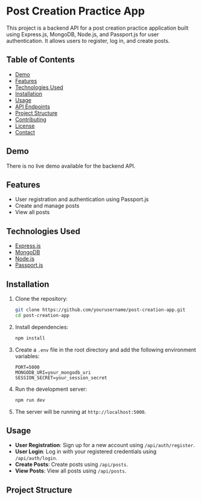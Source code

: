 # Post Creation Practice App

This project is a backend API for a post creation practice application built using Express.js, MongoDB, Node.js, and Passport.js for user authentication. It allows users to register, log in, and create posts.

## Table of Contents
- [Demo](#demo)
- [Features](#features)
- [Technologies Used](#technologies-used)
- [Installation](#installation)
- [Usage](#usage)
- [API Endpoints](#api-endpoints)
- [Project Structure](#project-structure)
- [Contributing](#contributing)
- [License](#license)
- [Contact](#contact)

## Demo
There is no live demo available for the backend API.

## Features
- User registration and authentication using Passport.js
- Create and manage posts
- View all posts

## Technologies Used
- [Express.js](https://expressjs.com/)
- [MongoDB](https://www.mongodb.com/)
- [Node.js](https://nodejs.org/)
- [Passport.js](http://www.passportjs.org/)

## Installation
1. Clone the repository:
    ```bash
    git clone https://github.com/yourusername/post-creation-app.git
    cd post-creation-app
    ```

2. Install dependencies:
    ```bash
    npm install
    ```

3. Create a `.env` file in the root directory and add the following environment variables:
    ```env
    PORT=5000
    MONGODB_URI=your_mongodb_uri
    SESSION_SECRET=your_session_secret
    ```

4. Run the development server:
    ```bash
    npm run dev
    ```

5. The server will be running at `http://localhost:5000`.

## Usage
- **User Registration**: Sign up for a new account using `/api/auth/register`.
- **User Login**: Log in with your registered credentials using `/api/auth/login`.
- **Create Posts**: Create posts using `/api/posts`.
- **View Posts**: View all posts using `/api/posts`.

## Project Structure
